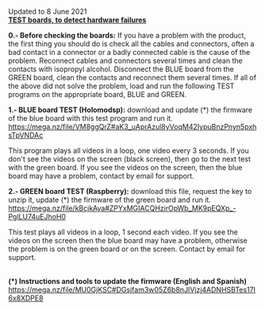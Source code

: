 Updated to 8 June 2021
<br>
<b><u>TEST boards, to detect hardware failures</u></b>

<b>0.- Before checking the boards:</b>  If you have a problem with the product, the first thing you should do is check all the cables and connectors, often a bad contact in a connector or a badly connected cable is the cause of the problem. Reconnect cables and connectors several times and clean the contacts with isopropyl alcohol. Disconnect the BLUE board from the GREEN board, clean the contacts and reconnect them several times. If all of the above did not solve the problem, load and run the following TEST programs on the appropriate board, BLUE and GREEN.

<b>1.- BLUE board TEST (Holomodsp):</b> download and update (*) the firmware of the blue board with this test program and run it.  https://mega.nz/file/VM8ggQrZ#aK3_uAprAzul8yVoqM42IypuBnzPnyn5pxhsTpVNDAc

This program plays all videos in a loop, one video every 3 seconds. If you don't see the videos on the screen (black screen), then go to the next test with the green board. If you see the videos on the screen, then the blue board may have a problem, contact by email for support.


<b>2.- GREEN board TEST (Raspberry):</b> download this file, request the key to unzip it, update (*) the firmware of the green board and run it.  https://mega.nz/file/kBcjkAya#ZPYxMGIACQHzirOpWb_MK9pEQXp_-PglLU74uEJhoH0

This test plays all videos in a loop, 1 second each video. If you see the videos on the screen then the blue board may have a problem, otherwise the problem is on the green board or on the screen. Contact by email for support.
<br><br>


<b>(*) Instructions and tools to update the firmware (English and Spanish)</b>
https://mega.nz/file/MU0GjKSC#DGsjfam3w05Z6b8nJIVjzj4ADNHSBTes17I6x8XDPE8
<br><br>
